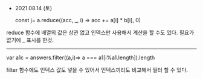 - 2021.08.14 (토)


    const j= a.reduce((acc, _, i) => acc += a[i] * b[i], 0)


reduce 함수에 배열의 값은 상관 없고 인덱스만 사용해서 계산을 할 수도 있다. 필요가 없기에 _ 표시를 한것.

<hr/>


   var a1c = answers.filter((a,i)=> a === a1[i%a1.length]).length


filter 함수에도 인덱스 값도 넣을 수 있어서 인덱스끼리도 비교해서 필터 할 수 있다.
  
